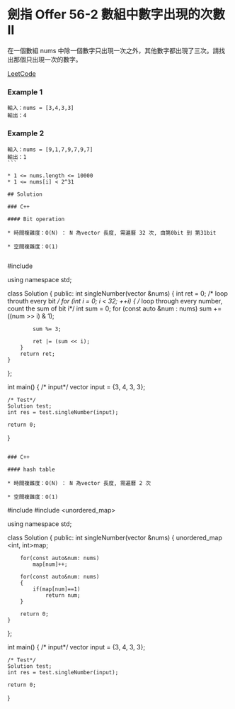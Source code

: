 # 劍指 Offer 56-2 數組中數字出現的次數 II

在一個數組 nums 中除一個數字只出現一次之外，其他數字都出現了三次。請找出那個只出現一次的數字。

[LeetCode](https://leetcode-cn.com/problems/shu-zu-zhong-shu-zi-chu-xian-de-ci-shu-ii-lcof/)

### Example 1

```
輸入：nums = [3,4,3,3]
輸出：4
```

### Example 2

```
輸入：nums = [9,1,7,9,7,9,7]
輸出：1
``` 

* 1 <= nums.length <= 10000
* 1 <= nums[i] < 2^31

## Solution  

### C++

#### Bit operation

* 時間複雜度：O(N) ： N 為vector 長度, 需遍曆 32 次, 由第0bit 到 第31bit

* 空間複雜度：O(1) 
 

```
#include <vector>

using namespace std;

class Solution
{
public:
    int singleNumber(vector<int> &nums)
    {
        int ret = 0;
        /* loop throuth every bit */
        for (int i = 0; i < 32; ++i)
        {
            /* loop through every number, count the sum of bit i*/
            int sum = 0;
            for (const auto &num : nums)
                sum += ((num >> i) & 1);
            
            sum %= 3;

            ret |= (sum << i);
        }
        return ret;
    }
};

int main()
{
    /* input*/
    vector<int> input = {3, 4, 3, 3};

    /* Test*/
    Solution test;
    int res = test.singleNumber(input);

    return 0;
}
```

### C++

#### hash table

* 時間複雜度：O(N) ： N 為vector 長度, 需遍曆 2 次

* 空間複雜度：O(1) 

```
#include <vector>
#include <unordered_map>

using namespace std;

class Solution
{
public:
    int singleNumber(vector<int> &nums)
    {
        unordered_map <int, int>map;

        for(const auto&num: nums)
            map[num]++;

        for(const auto&num: nums)
        {
            if(map[num]==1)
                return num;
        }

        return 0;
    }
};

int main()
{
    /* input*/
    vector<int> input = {3, 4, 3, 3};

    /* Test*/
    Solution test;
    int res = test.singleNumber(input);

    return 0;
}
```